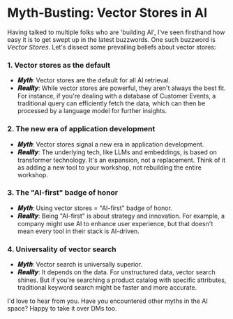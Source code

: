 # Myth-Busting: Vector Stores in AI

Having talked to multiple folks who are 'building AI', I've seen firsthand how easy it is to get swept up in the latest buzzwords. One such buzzword is 𝘝𝘦𝘤𝘵𝘰𝘳 𝘚𝘵𝘰𝘳𝘦𝘴.
Let's dissect some prevailing beliefs about vector stores:

### 1. Vector stores as the default
- **𝑴𝒚𝒕𝒉**: Vector stores are the default for all AI retrieval.
- **𝑹𝒆𝒂𝒍𝒊𝒕𝒚**: While vector stores are powerful, they aren't always the best fit. For instance, if you're dealing with a database of Customer Events, a traditional query can efficiently fetch the data, which can then be processed by a language model for further insights.

### 2. The new era of application development
- **𝑴𝒚𝒕𝒉**: Vector stores signal a new era in application development.
- **𝑹𝒆𝒂𝒍𝒊𝒕𝒚**: The underlying tech, like LLMs and embeddings, is based on transformer technology. It's an expansion, not a replacement. Think of it as adding a new tool to your workshop, not rebuilding the entire workshop.

### 3. The "AI-first" badge of honor
- **𝑴𝒚𝒕𝒉**: Using vector stores = "AI-first" badge of honor.
- **𝑹𝒆𝒂𝒍𝒊𝒕𝒚**: Being "AI-first" is about strategy and innovation. For example, a company might use AI to enhance user experience, but that doesn't mean every tool in their stack is AI-driven.

### 4. Universality of vector search
- **𝑴𝒚𝒕𝒉**: Vector search is universally superior.
- **𝑹𝒆𝒂𝒍𝒊𝒕𝒚**: It depends on the data. For unstructured data, vector search shines. But if you're searching a product catalog with specific attributes, traditional keyword search might be faster and more accurate.

I'd love to hear from you. Have you encountered other myths in the AI space? Happy to take it over DMs too.
